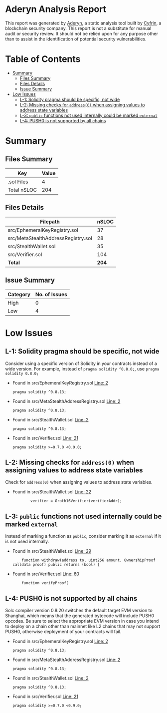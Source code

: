 # Aderyn Analysis Report

This report was generated by [Aderyn](https://github.com/Cyfrin/aderyn), a static analysis tool built by [Cyfrin](https://cyfrin.io), a blockchain security company. This report is not a substitute for manual audit or security review. It should not be relied upon for any purpose other than to assist in the identification of potential security vulnerabilities.
# Table of Contents

- [Summary](#summary)
  - [Files Summary](#files-summary)
  - [Files Details](#files-details)
  - [Issue Summary](#issue-summary)
- [Low Issues](#low-issues)
  - [L-1: Solidity pragma should be specific, not wide](#l-1-solidity-pragma-should-be-specific-not-wide)
  - [L-2: Missing checks for `address(0)` when assigning values to address state variables](#l-2-missing-checks-for-address0-when-assigning-values-to-address-state-variables)
  - [L-3: `public` functions not used internally could be marked `external`](#l-3-public-functions-not-used-internally-could-be-marked-external)
  - [L-4: PUSH0 is not supported by all chains](#l-4-push0-is-not-supported-by-all-chains)


# Summary

## Files Summary

| Key | Value |
| --- | --- |
| .sol Files | 4 |
| Total nSLOC | 204 |


## Files Details

| Filepath | nSLOC |
| --- | --- |
| src/EphemeralKeyRegistry.sol | 37 |
| src/MetaStealthAddressRegistry.sol | 28 |
| src/StealthWallet.sol | 35 |
| src/Verifier.sol | 104 |
| **Total** | **204** |


## Issue Summary

| Category | No. of Issues |
| --- | --- |
| High | 0 |
| Low | 4 |


# Low Issues

## L-1: Solidity pragma should be specific, not wide

Consider using a specific version of Solidity in your contracts instead of a wide version. For example, instead of `pragma solidity ^0.8.0;`, use `pragma solidity 0.8.0;`

- Found in src/EphemeralKeyRegistry.sol [Line: 2](src/EphemeralKeyRegistry.sol#L2)

	```solidity
	pragma solidity ^0.8.13;
	```

- Found in src/MetaStealthAddressRegistry.sol [Line: 2](src/MetaStealthAddressRegistry.sol#L2)

	```solidity
	pragma solidity ^0.8.13;
	```

- Found in src/StealthWallet.sol [Line: 2](src/StealthWallet.sol#L2)

	```solidity
	pragma solidity ^0.8.13;
	```

- Found in src/Verifier.sol [Line: 21](src/Verifier.sol#L21)

	```solidity
	pragma solidity >=0.7.0 <0.9.0;
	```



## L-2: Missing checks for `address(0)` when assigning values to address state variables

Check for `address(0)` when assigning values to address state variables.

- Found in src/StealthWallet.sol [Line: 22](src/StealthWallet.sol#L22)

	```solidity
	        verifier = Groth16Verifier(verifierAddr);
	```



## L-3: `public` functions not used internally could be marked `external`

Instead of marking a function as `public`, consider marking it as `external` if it is not used internally.

- Found in src/StealthWallet.sol [Line: 29](src/StealthWallet.sol#L29)

	```solidity
	    function withdraw(address to, uint256 amount, OwnershipProof calldata proof) public returns (bool) {
	```

- Found in src/Verifier.sol [Line: 60](src/Verifier.sol#L60)

	```solidity
	    function verifyProof(
	```



## L-4: PUSH0 is not supported by all chains

Solc compiler version 0.8.20 switches the default target EVM version to Shanghai, which means that the generated bytecode will include PUSH0 opcodes. Be sure to select the appropriate EVM version in case you intend to deploy on a chain other than mainnet like L2 chains that may not support PUSH0, otherwise deployment of your contracts will fail.

- Found in src/EphemeralKeyRegistry.sol [Line: 2](src/EphemeralKeyRegistry.sol#L2)

	```solidity
	pragma solidity ^0.8.13;
	```

- Found in src/MetaStealthAddressRegistry.sol [Line: 2](src/MetaStealthAddressRegistry.sol#L2)

	```solidity
	pragma solidity ^0.8.13;
	```

- Found in src/StealthWallet.sol [Line: 2](src/StealthWallet.sol#L2)

	```solidity
	pragma solidity ^0.8.13;
	```

- Found in src/Verifier.sol [Line: 21](src/Verifier.sol#L21)

	```solidity
	pragma solidity >=0.7.0 <0.9.0;
	```



